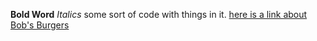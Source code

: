 **Bold Word**
*Italics*
some sort of code with things in it.
[here is a link about Bob's Burgers](http://en.wikipedia.org/wiki/Bob's_Burgers)